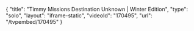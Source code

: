 {
    "title": "Timmy Missions Destination Unknown | Winter Edition",
    "type": "solo",
    "layout": "iframe-static",
    "videoId": "170495",
    "url": "\/tvpembed\/170495"
}